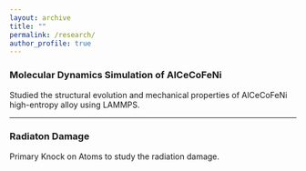 ```yaml
---
layout: archive
title: ""
permalink: /research/
author_profile: true
---
```

### Molecular Dynamics Simulation of AlCeCoFeNi
Studied the structural evolution and mechanical properties of AlCeCoFeNi high-entropy alloy using LAMMPS. 


---
### Radiaton Damage 
Primary Knock on Atoms to study the radiation damage. 